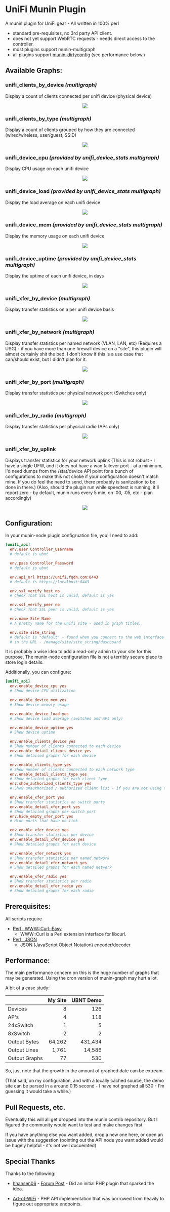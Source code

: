 UniFi Munin Plugin
===================
A munin plugin for UniFi gear - All written in 100% perl 

 * standard pre-requisites, no 3rd party API client.
 * does not yet support WebRTC requests - needs direct access to the controller.
 * most plugins support munin-multigraph
 * all plugins support [munin-dirtyconfig](http://guide.munin-monitoring.org/en/latest/plugin/protocol-dirtyconfig.html) (see performance below.)

## Available Graphs:


### unifi\_clients\_by\_device _(multigraph)_
 
 Display a count of clients connected per unifi device (physical device)
 
<p align="center"><img src="https://raw.githubusercontent.com/jtsage/unifi-munin-plugins/master/example-graphs/unifi_clients_by_device.png" /></p>


### unifi\_clients\_by\_type _(multigraph)_
 
 Display a count of clients grouped by how they are connected (wired/wireless, user/guest, SSID)

<p align="center"><img src="https://raw.githubusercontent.com/jtsage/unifi-munin-plugins/master/example-graphs/unifi_clients_by_network.png" /></p>

 

### unifi\_device\_cpu _(provided by unifi_device_stats multigraph)_
 
 Display CPU usage on each unifi device
 
<p align="center"><img src="https://raw.githubusercontent.com/jtsage/unifi-munin-plugins/master/example-graphs/unifi_device_cpu.png" /></p>



### unifi\_device\_load _(provided by unifi_device_stats multigraph)_

 Display the load average on each unifi device
 
<p align="center"><img src="https://raw.githubusercontent.com/jtsage/unifi-munin-plugins/master/example-graphs/unifi_device_load.png" /></p>



### unifi\_device\_mem _(provided by unifi_device_stats multigraph)_
 
 Display the memory usage on each unifi device

<p align="center"><img src="https://raw.githubusercontent.com/jtsage/unifi-munin-plugins/master/example-graphs/unifi_device_mem.png" /></p>



### unifi\_device\_uptime _(provided by unifi_device_stats multigraph)_
 
 Display the uptime of each unifi device, in days

<p align="center"><img src="https://raw.githubusercontent.com/jtsage/unifi-munin-plugins/master/example-graphs/unifi_device_uptime.png" /></p>



### unifi\_xfer\_by\_device _(multigraph)_
 
 Display transfer statistics on a per unifi device basis

<p align="center"><img src="https://raw.githubusercontent.com/jtsage/unifi-munin-plugins/master/example-graphs/unifi_xfer_by_device.png" /></p>



### unifi\_xfer\_by\_network _(multigraph)_
 
 Display transfer statistics per named network (VLAN, LAN, etc) (Requires a USG) - if you have more 
 than one firewall device on a "site", this plugin will almost certainly shit the bed.  I don't know 
 if this is a use case that can/should exist, but I didn't plan for it.

<p align="center"><img src="https://raw.githubusercontent.com/jtsage/unifi-munin-plugins/master/example-graphs/unifi_xfer_by_network.png" /></p>



### unifi\_xfer\_by\_port _(multigraph)_
 
 Display transfer statistics per physical network port (Switches only)

<p align="center"><img src="https://raw.githubusercontent.com/jtsage/unifi-munin-plugins/master/example-graphs/unifi_xfer_by_port.png" /></p>



### unifi\_xfer\_by\_radio _(multigraph)_
 
 Display transfer statistics per physical radio (APs only)

<p align="center"><img src="https://raw.githubusercontent.com/jtsage/unifi-munin-plugins/master/example-graphs/unifi_xfer_by_radio.png" /></p>



### unifi\_xfer\_by\_uplink
 
 Displays transfer statistics for your network uplink (This is not robust - I have a single UFW, and 
 it does not have a wan failover port - at a minimum, I'd need dumps from the /stat/device API point 
 for a bunch of configurations to make this not choke if your configuration doesn't match mine.  If 
 you do feel the need to send, there probably is sanitzation to be done in there.) (Also, should the 
 plugin run while speedtest is running, it'll report zero - by default, munin runs every 5 min, 
 on :00, :05, etc - plan accordingly)

<p align="center"><img src="https://raw.githubusercontent.com/jtsage/unifi-munin-plugins/master/example-graphs/unifi_xfer_by_uplink.png" /></p>




## Configuration:

In your munin-node plugin configruation file, you'll need to add:

```ini
[unifi_api]
  env.user Controller_Username
  # default is ubnt

  env.pass Controller_Password
  # default is ubnt

  env.api_url https://unifi.fqdn.com:8443
  # default is https://localhost:8443

  env.ssl_verify_host no 
  # Check That SSL host is valid, default is yes

  env.ssl_verify_peer no 
  # Check That SSL peer is valid, default is yes

  env.name Site Name
  # A pretty name for the unifi site - used in graph titles.

  env.site site_string 
  # default is "default" - found when you connect to the web interface - it's the term
  # in the URL - /manage/site/site_string/dashboard
```
It is probably a wise idea to add a read-only admin to your site for this purpose.  The munin-node 
configuration file is not a terribly secure place to store login details.

Additionally, you can configure:

```ini
[unifi_api]
  env.enable_device_cpu yes
  # Show device CPU utilization

  env.enable_device_mem yes
  # Show device memory usage

  env.enable_device_load yes
  # Show device load average (switches and APs only)

  env.enable_device_uptime yes
  # Show device uptime

  env.enable_clients_device yes
  # Show number of clients connected to each device
  env.enable_detail_clients_device yes
  # Show detailed graphs for each device

  env.enable_clients_type yes
  # Show number of clients connected to each network type
  env.enable_detail_clients_type yes
  # Show detailed graphs for each client type
  env.show_authorized_clients_type yes
  # Show unauthorized / authorized client list - if you are not using the guest portal, this is useless

  env.enable_xfer_port yes
  # Show transfer statistics on switch ports
  env.enable_detail_xfer_port yes
  # Show detailed graphs per switch port
  env.hide_empty_xfer_port yes
  # Hide ports that have no link

  env.enable_xfer_device yes
  # Show transfer statistics per device
  env.enable_detail_xfer_device yes
  # Show detailed graphs for each device

  env.enable_xfer_network yes
  # Show transfer statistics per named network
  env.enable_detail_xfer_network yes
  # Show detailed graphs for each named network

  env.enable_xfer_radio yes
  # Show transfer statistics per radio
  env.enable_detail_xfer_radio yes
  # Show detailed graphs for each radio
```

## Prerequisites:

All scripts require 

 * [Perl : WWW::Curl::Easy](https://metacpan.org/pod/WWW::Curl)
   * WWW::Curl is a Perl extension interface for libcurl.
 * [Perl : JSON](https://metacpan.org/pod/JSON)
   * JSON (JavaScript Object Notation) encoder/decoder

## Performance:

The main performance concern on this is the huge number of graphs that may be
generated.  Using the cron version of munin-graph may hurt a lot.

A bit of a case study:

|                  | My Site  | UBNT Demo  |
| ---------------- | -------: | ---------: |
| Devices          |       8  |     126    |
| AP's             |       4  |     118    |
| 24xSwitch        |       1  |       5    |
| 8xSwitch         |       2  |       2    |
| Output Bytes     |  64,262  | 431,434    |
| Output Lines     |   1,761  |  14,586    |
| Output Graphs    |      77  |     530    |

So, just note that the growth in the amount of graphed date can be extream.

(That said, on my configuration, and with a locally cached source, the demo site
can be parsed in a around 0.15 second - I have not graphed all 530 - I'm guessing
it would take a while.)


## Pull Requests, etc.

Eventually this will all get dropped into the munin contrib repository.  But I figured the community 
would want to test and make changes first.

If you have anything else you want added, drop a new one here, or open an issue with the suggestion 
(pointing out the API node you want added would be hugely helpful - it's not well docuemted)

## Special Thanks

Thanks to the following:

 * [hhansen06](https://github.com/hhansen06) - [Forum Post](https://community.ubnt.com/t5/UniFi-Wireless/Unifi-Munin-Plugin-V3-only/m-p/454653) - Did an initial PHP plugin that sparked the idea.
 
 * [Art-of-WiFi](https://github.com/Art-of-WiFi/) - PHP API implementation that was borrowed from heavily to figure out appropriate endpoints.
 
